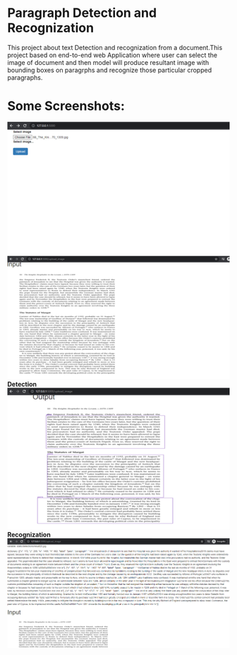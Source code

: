 # Paragraph Detection and Recognization

This project about text Detection and recognization from a document.This project based on end-to-end web Application where user can select the image of document and then model will produce resultant
image with bounding boxes on paragrphs and recognize those particular cropped paragraphs.

# Some Screenshots:
![alt text](static/d.PNG)
![alt text](static/b.PNG)
**Detection**
![alt text](static/c.PNG)
**Recognization**
![alt text](static/a.PNG)
